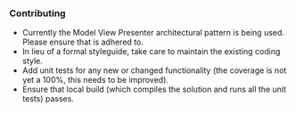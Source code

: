 ### Contributing

- Currently the Model View Presenter architectural pattern is being used. Please ensure that is adhered to.
- In lieu of a formal styleguide, take care to maintain the existing coding style. 
- Add unit tests for any new or changed functionality (the coverage is not yet a 100%, this needs to be improved).
- Ensure that local build (which compiles the solution and runs all the unit tests) passes.
